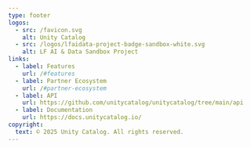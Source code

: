 ```yaml
---
type: footer
logos:
  - src: /favicon.svg
    alt: Unity Catalog
  - src: /logos/lfaidata-project-badge-sandbox-white.svg
    alt: LF AI & Data Sandbox Project
links:
  - label: Features
    url: /#features
  - label: Partner Ecosystem
    url: /#partner-ecosystem
  - label: API
    url: https://github.com/unitycatalog/unitycatalog/tree/main/api
  - label: Documentation
    url: https://docs.unitycatalog.io/
copyright:
  text: © 2025 Unity Catalog. All rights reserved.
---
```

